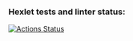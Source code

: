 ### Hexlet tests and linter status:
[![Actions Status](https://github.com/feyanax/python-project-50/actions/workflows/hexlet-check.yml/badge.svg)](https://github.com/feyanax/python-project-50/actions)